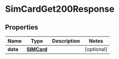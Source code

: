

# SimCardGet200Response


## Properties

| Name | Type | Description | Notes |
|------------ | ------------- | ------------- | -------------|
|**data** | [**SIMCard**](SIMCard.md) |  |  [optional] |



